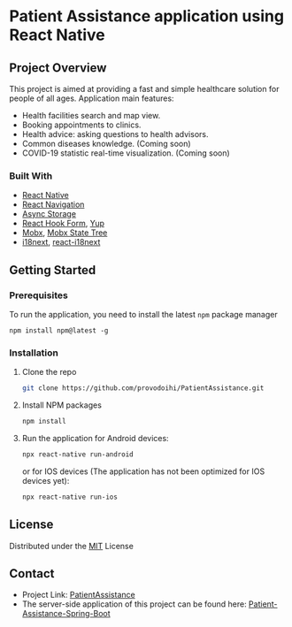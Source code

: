 # Patient Assistance application using React Native
## Project Overview

This project is aimed at providing a fast and simple healthcare solution
for people of all ages. Application main features:
- Health facilities search and map view.
- Booking appointments to clinics.
- Health advice: asking questions to health advisors.
- Common diseases knowledge. (Coming soon)
- COVID-19 statistic real-time visualization. (Coming soon)

### Built With
* [React Native](https://reactnative.dev)
* [React Navigation](https://reactnavigation.org)
* [Async Storage](https://react-native-async-storage.github.io/async-storage)
* [React Hook Form](https://react-hook-form.com/), [Yup](https://github.com/jquense/yup)
* [Mobx](https://mobx.js.org/README.html), [Mobx State Tree](https://mobx-state-tree.js.org/intro/welcome)
* [i18next](https://www.i18next.com/), [react-i18next](https://react.i18next.com/)

<!-- GETTING STARTED -->
## Getting Started

### Prerequisites

To run the application, you need to install the latest `npm` package manager
  ```
  npm install npm@latest -g
  ```

### Installation

1. Clone the repo
   ```sh
   git clone https://github.com/provodoihi/PatientAssistance.git
   ```
2. Install NPM packages
   ```sh
   npm install
   ```
3. Run the application for Android devices:
   ```sh
   npx react-native run-android
   ```
   or for IOS devices (The application has not been optimized for IOS devices yet):
   ```sh
   npx react-native run-ios
   ```

<!-- LICENSE -->
## License

Distributed under the [MIT](https://choosealicense.com/licenses/mit/) License

<!-- CONTACT -->
## Contact
- Project Link: [PatientAssistance](https://github.com/provodoihi/PatientAssistance)
- The server-side application of this project can be found here:  [Patient-Assistance-Spring-Boot](https://github.com/provodoihi/Patient-Assistance-Spring-Boot)
